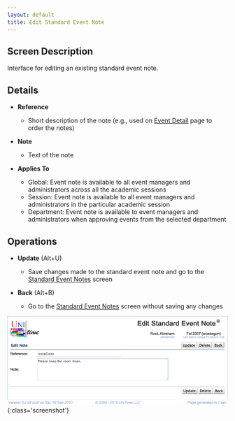 ```yaml
---
layout: default
title: Edit Standard Event Note
---
```



## Screen Description


 Interface for editing an existing standard event note.

## Details

* **Reference**
	* Short description of the note (e.g., used on [Event Detail](event-detail) page to order the notes)

* **Note**
	* Text of the note

* **Applies To**
	* Global: Event note is available to all event managers and administrators across all the academic sessions
	* Session: Event note is available to all event managers and administrators in the particular academic session
	* Department: Event note is available to event managers and administrators when approving events from the selected department

## Operations

* **Update** (Alt+U)
	* Save changes made to the standard event note and go to the [Standard Event Notes](standard-event-notes) screen

* **Back** (Alt+B)
	* Go to the [Standard Event Notes](standard-event-notes) screen without saving any changes


![Edit Standard Event Note](images/edit-standard-event-note-1.png){:class='screenshot'}
